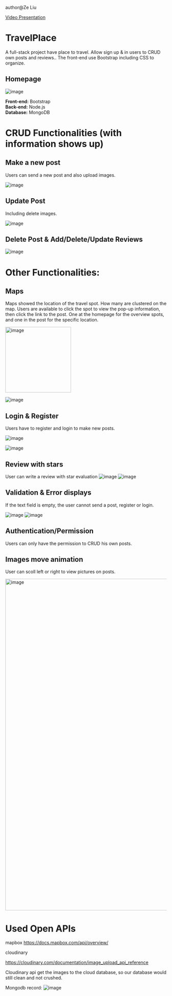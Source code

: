 author@Ze Liu

[Video Presentation](https://youtu.be/V97tfhFN_DM)

# TravelPlace
A full-stack project have place to travel. Allow sign up &amp; in users to CRUD own posts and reviews.. The front-end use Bootstrap including CSS to organize.
## Homepage
![image](https://user-images.githubusercontent.com/32544961/123673947-a0e4d500-d81b-11eb-8076-f748182eadc7.png)

**Front-end:** Bootstrap <br>
**Back-end:** Node.js  <br>
**Database:** MongoDB <br>



# CRUD Functionalities (with information shows up)
## Make a new post
Users can send a new post and also upload images.

![image](https://user-images.githubusercontent.com/90260431/189530121-08084826-64e1-47a4-9ef9-c73f22f739eb.png)


## Update Post
Including delete images.

![image](https://user-images.githubusercontent.com/90260431/189530137-897297df-5514-4532-8c5e-0a490c8a59bf.png)

## Delete Post & Add/Delete/Update Reviews

![image](https://user-images.githubusercontent.com/90260431/189530145-423be91f-3a3b-4ccc-8144-4f27f0962670.png)


# Other Functionalities:
## Maps
Maps showed the location of the travel spot. How many are clustered on the map. Users are available to click the spot to view the pop-up information, then click the link to the post. One at the homepage for the overview spots, and one in the post for the specific location.

<img width="205" alt="image" src="https://user-images.githubusercontent.com/90260431/189530167-2b3c98ed-1960-42f1-9a63-75b2c92e4ed0.png">

![image](https://user-images.githubusercontent.com/90260431/189530169-b08c5f19-3eda-4024-a102-def97c0f95d0.png)


## Login & Register
Users have to register and login to make new posts.

![image](https://user-images.githubusercontent.com/90260431/189530185-2259ed36-ce34-4ca3-b2b5-85700f33481e.png)

![image](https://user-images.githubusercontent.com/90260431/189530191-00cd59ba-52a5-4a3c-a6c1-fc78098a240e.png)


## Review with stars
User can write a review with star evaluation
![image](https://user-images.githubusercontent.com/90260431/189530213-3161b17a-1786-45f2-9a9a-72e8992ef3d1.png)
![image](https://user-images.githubusercontent.com/90260431/189530218-eb37c83f-2061-4f43-924e-3b03f6401781.png)

## Validation & Error displays
If the text field is empty, the user cannot send a post, register or login.

![image](https://user-images.githubusercontent.com/90260431/189530228-141a6b89-cae3-45fb-ba50-80c45c47bde7.png)
![image](https://user-images.githubusercontent.com/90260431/189530233-f9a5512e-19ec-4d62-aa90-0dbf30bcce65.png)

## Authentication/Permission
Users can only have the permission to CRUD his own posts.

## Images move animation
User can scoll left or right to view pictures on posts.

<img width="1036" alt="image" src="https://user-images.githubusercontent.com/90260431/189530349-b9c48b27-f48f-44b3-9de3-948595c420fd.png">


# Used Open APIs
mapbox
https://docs.mapbox.com/api/overview/

cloudinary

https://cloudinary.com/documentation/image_upload_api_reference

Cloudinary api get the images to the cloud database, so our database would still clean and not crushed.


Mongodb record:
![image](https://user-images.githubusercontent.com/32544961/123674603-5fa0f500-d81c-11eb-982b-90e2328644ad.png)


